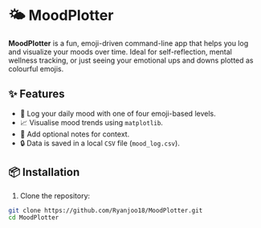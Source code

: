 # 🌤 MoodPlotter

**MoodPlotter** is a fun, emoji-driven command-line app that helps you log and visualize your moods over time. 
Ideal for self-reflection, mental wellness tracking, or just seeing your emotional ups and downs plotted as colourful emojis.

## ✨ Features

- 📝 Log your daily mood with one of four emoji-based levels.
- 📈 Visualise mood trends using `matplotlib`.
- 🧠 Add optional notes for context.
- 🔒 Data is saved in a local `CSV` file (`mood_log.csv`).

## 📦 Installation

1. Clone the repository:

```bash
git clone https://github.com/Ryanjoo18/MoodPlotter.git
cd MoodPlotter
